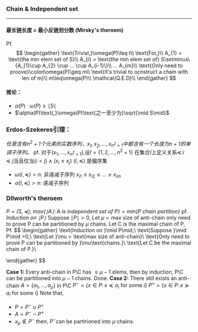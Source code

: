 ### Chain & Independent set
___

####  最长链长度 = 最小反链划分数 (Mirsky's theroem)
$\text{Pf.}$
$$
\begin{gather}
\text{Trivial,}\omega(P)\leq t\\
\text{For,}\\
A_{1} = \text{the min elem set of S}\\
A_{i} = \text{the min elem set of} S\setminus\{A_{1}\cup A_{2} \cup ... \cup A_{i-1}\}\\
... A_{m}\\
\text{Only need to proove}\colon\omega(P)\geq m\\
\text{It's trivial to ocnstruct a chain with len of m}\\
m\leq\omega(P)\\
\mathcal{Q.E.D}\\
\end{gather}
$$
#### 推论：
- $\alpha(P) \cdot \omega(P) \geq \mid S\mid$
- $\alpha(P)\text{,}\omega(P)\text{之一至少为}\sqrt{\mid S\mid}$

### Erdos-Szekeres引理：
_任意含有$n^2+1$个元素的实数序列，$x_{1},x_{2},...,x_{n^2+1}$中都含有一个长度为$n+1$的单调子序列。_
pf. 
对于$(x_{1},...,x_{n^2+1})$,设$I=\{1,2,...,n^2+1\}$
在集合$I$上定义关系$\preceq \colon i\preceq j \text{当且仅当}(i<j)\wedge (x_{i}\leq x_{j})$
$(I,\preceq)$ 是偏序集
- $\omega(I,\preceq)>n\colon$ 非递减子序列 $x_{i1}\leq x_{i2}\leq ... \leq x_{im}$
- $\alpha(I,\preceq)>n\colon$ 递减子序列

### DIlworth's theroem
_$P=(S,\preceq)$,
$max\{\mid A\mid \colon \text{A is independent set of P}\}=min\{\text{P chain partition}\}$_
pf.
_Induction on $\mid P\mid$_
Suppose $\mid P\mid > 0$,
Let $\mu = \text{max size of anti-chain}$
only need to prove P can be partitioned by $\mu$ chains.
Let C is the maximal chain of P,
$\text{Pf.}$
$$
\begin{gather}
\text{Induction on }\mid P\mid,\\
\text{Suppose }\mid P\mid >0,\\
\text{Let }\mu = \text{max size of anti-chain}\\
\text{Only need to prove P can be partitioned by }\mu\text{chains.}\\
\text{Let C be the maximal chain of P.}\\

\end{gather}
$$

**Case 1:**
Every anti-chain in P\C has $\leq \mu -1$ elems, then by induction, 
P\C can be partitioned into $\mu -1$ chains. Done.
**Case 2:**
There still exists  an anti-chain $A=\{a_{1},...,a_{\mu}\}$ in P\C
$P^{-} = \{x \in P \colon x\preceq a_{i} \text{ for some i}\}$
$P^{+} = \{x \in P \colon x\succeq a_{i} \text{ for some i}\}$
Note that, 
- $P=P^{-}\cup P^{+}$
- $A=P^{-}\cap P^{+}$
- $x_{p}\notin P^{-}$
then, $P^{-}$can be partirioned into $\mu$ chains.



